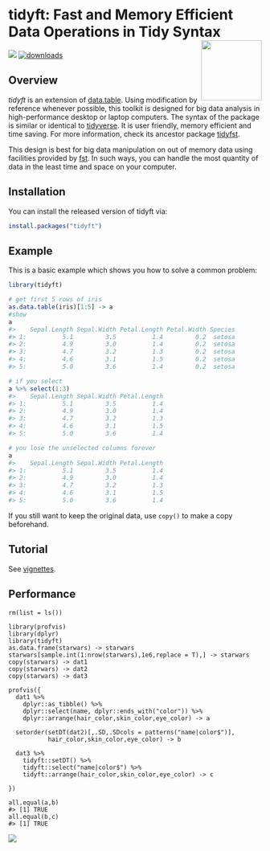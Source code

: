 # tidyft: Fast and Memory Efficient Data Operations in Tidy Syntax<img src="man/figures/logo.png" align="right" alt="" width="120" />

<!-- badges: start -->

 [![](https://www.r-pkg.org/badges/version/tidyft?color=black)](https://cran.r-project.org/package=tidyft) [![downloads](http://cranlogs.r-pkg.org/badges/grand-total/tidyft?color=black)](https://r-pkg.org/pkg/tidyft)

<!-- badges: end -->

## Overview
*tidyft* is an extension of [data.table](https://github.com/Rdatatable/data.table). Using modification by reference whenever possible, this toolkit is designed for big data analysis in high-performance desktop or laptop computers. The syntax of the package is similar or identical to [tidyverse](https://github.com/tidyverse/tidyverse). It is user friendly, memory efficient and time saving. For more information, check its ancestor package [tidyfst](https://github.com/hope-data-science/tidyfst).

This design is best for big data manipulation on out of memory data using facilities provided by [fst](https://hope-data-science.github.io/tidyft/reference/fst.html). In such ways, you can handle the most quantity of data in the least time and space on your computer.

## Installation

You can install the released version of tidyft via:

``` r
install.packages("tidyft") 
```

## Example

This is a basic example which shows you how to solve a common problem:

``` r
library(tidyft)

# get first 5 rows of iris
as.data.table(iris)[1:5] -> a
#show
a
#>    Sepal.Length Sepal.Width Petal.Length Petal.Width Species
#> 1:          5.1         3.5          1.4         0.2  setosa
#> 2:          4.9         3.0          1.4         0.2  setosa
#> 3:          4.7         3.2          1.3         0.2  setosa
#> 4:          4.6         3.1          1.5         0.2  setosa
#> 5:          5.0         3.6          1.4         0.2  setosa

# if you select
a %>% select(1:3)
#>    Sepal.Length Sepal.Width Petal.Length
#> 1:          5.1         3.5          1.4
#> 2:          4.9         3.0          1.4
#> 3:          4.7         3.2          1.3
#> 4:          4.6         3.1          1.5
#> 5:          5.0         3.6          1.4

# you lose the unselected columns forever
a
#>    Sepal.Length Sepal.Width Petal.Length
#> 1:          5.1         3.5          1.4
#> 2:          4.9         3.0          1.4
#> 3:          4.7         3.2          1.3
#> 4:          4.6         3.1          1.5
#> 5:          5.0         3.6          1.4

```

If you still want to keep the original data, use `copy()` to make a copy beforehand.

## Tutorial

See [vignettes](https://hope-data-science.github.io/tidyft/).

## Performance

```
rm(list = ls())

library(profvis)
library(dplyr)
library(tidyft)
as.data.frame(starwars) -> starwars
starwars[sample.int(1:nrow(starwars),1e6,replace = T),] -> starwars
copy(starwars) -> dat1
copy(starwars) -> dat2
copy(starwars) -> dat3

profvis({
  dat1 %>%
    dplyr::as_tibble() %>%
    dplyr::select(name, dplyr::ends_with("color")) %>%
    dplyr::arrange(hair_color,skin_color,eye_color) -> a

  setorder(setDT(dat2)[,.SD,.SDcols = patterns("name|color$")],
           hair_color,skin_color,eye_color) -> b

  dat3 %>%
    tidyft::setDT() %>%
    tidyft::select("name|color$") %>%
    tidyft::arrange(hair_color,skin_color,eye_color) -> c

})

all.equal(a,b)
#> [1] TRUE
all.equal(b,c)
#> [1] TRUE

```

![](performance.png)

